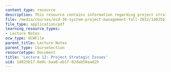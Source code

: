 ```yaml
---
content_type: resource
description: This resource contains information regarding project strategic issues.
file: /media/courses/esd-36-system-project-management-fall-2012/1d025b176e0cbaa0ab1f02dab50aad29_MITESD_36F12_Lec12.pdf
file_type: application/pdf
learning_resource_types:
- Lecture Notes
ocw_type: OCWFile
parent_title: Lecture Notes
parent_type: CourseSection
resourcetype: Document
title: 'Lecture 12: Project Strategic Issues'
uid: 1d025b17-6e0c-baa0-ab1f-02dab50aad29
---
```

